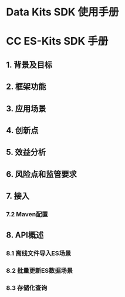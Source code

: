 # Data Kits SDK 使用手册

# CC ES-Kits SDK 手册

## 1. 背景及目标

## 2. 框架功能

## 3. 应用场景

## 4. 创新点

## 5. 效益分析

## 6. 风险点和监管要求

## 7. 接入

### 7.2 Maven配置

## 8. API概述

### 8.1 离线文件导入ES场景

### 8.2 批量更新ES数据场景

### 8.3 存储化查询